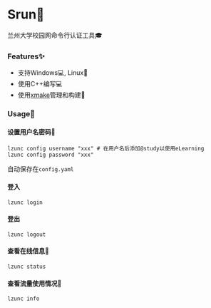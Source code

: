# Srun🚀

兰州大学校园网命令行认证工具🎓

### Features✨

- 支持Windows💻, Linux🐧
- 使用C++编写💻
- 使用[xmake](https://github.com/xmake-io/xmake)管理和构建🔧

### Usage📜
#### 设置用户名密码🔑
```
lzunc config username "xxx" # 在用户名后添加@study以使用eLearning 
lzunc config password "xxx"
```
自动保存在`config.yaml`

#### 登入
```
lzunc login
```

#### 登出
```
lzunc logout
```

#### 查看在线信息📡
```
lzunc status
```

#### 查看流量使用情况📡
```
lzunc info
```
